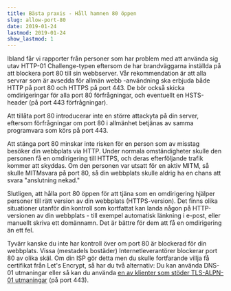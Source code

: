 ```yaml
---
title: Bästa praxis - Håll hamnen 80 öppen
slug: allow-port-80
date: 2019-01-24
lastmod: 2019-01-24
show_lastmod: 1
---
```



Ibland får vi rapporter från personer som har problem med att använda sig utav HTTP-01 Challenge-typen eftersom de har brandväggarna inställda på att blockera port 80 till sin webbserver. Vår rekommendation är att alla servrar som är avsedda för allmän webb -användning ska erbjuda både HTTP på port 80 och HTTPS på port 443. De bör också skicka omdirigeringar för alla port 80 förfrågningar, och eventuellt en HSTS-header (på port 443 förfrågningar).

Att tillåta port 80 introducerar inte en större attackyta på din server, eftersom förfrågningar om port 80 i allmänhet betjänas av samma programvara som körs på port 443.

Att stänga port 80 minskar inte risken för en person som av misstag besöker din webbplats via HTTP. Under normala omständigheter skulle den personen få en omdirigering till HTTPS, och deras efterföljande trafik kommer att skyddas. Om den personen var utsatt för en aktiv MITM, så skulle MITMsvara på port 80, så din webbplats skulle aldrig ha en chans att svara "anslutning nekad."

Slutligen, att hålla port 80 öppen för att tjäna som en omdirigering hjälper personer till rätt version av din webbplats (HTTPS-version). Det finns olika situationer utanför din kontroll som kortfattat kan landa någon på HTTP-versionen av din webbplats - till exempel automatisk länkning i e-post, eller manuellt skriva ett domännamn. Det är bättre för dem att få en omdirigering än ett fel.

Tyvärr kanske du inte har kontroll över om port 80 är blockerad för din webbplats. Vissa (mestadels bostäder) Internetleverantörer blockerar port 80 av olika skäl. Om din ISP gör detta men du skulle fortfarande villja få certifikat från Let's Encrypt, så har du två alternativ: Du kan använda DNS-01 utmaningar eller så kan du använda [en av klienter som stöder TLS-ALPN-01 utmaningar](https://community.letsencrypt.org/t/which-client-support-tls-alpn-challenge/75859/2) (på port 443).
